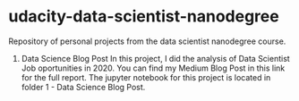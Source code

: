 # udacity-data-scientist-nanodegree
Repository of personal projects from the data scientist nanodegree course.



1. Data Science Blog Post
In this project, I did the analysis of Data Scientist Job oportunities in 2020. You can find my Medium Blog Post in this link for the full report. The jupyter notebook for this project is located in folder 1 - Data Science Blog Post.
